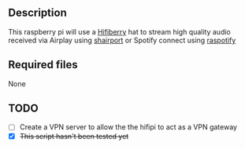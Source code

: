 ## Description
This raspberry pi will use a [Hifiberry](https://www.hifiberry.com/) hat to stream high quality audio received via Airplay using [shairport](https://github.com/mikebrady/shairport-sync) or Spotify connect using [raspotify](https://github.com/dtcooper/raspotify) 

## Required files
None

## TODO
- [ ] Create a VPN server to allow the the hifipi to act as a VPN gateway
- [x] ~~This script hasn't been tested yet~~
